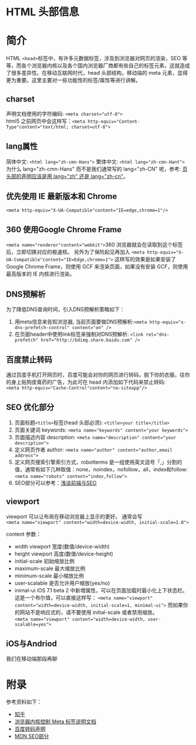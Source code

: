 HTML 头部信息  
===  
# 简介  
HTML `<head>`标签中，有许多元数据标签，涉及到浏览器对网页的渲染，SEO 等等，而各个浏览器内核以及各个国内浏览器厂商都有些自己的标签元素，这就造成了很多差异性。在移动互联网时代，head 头部结构，移动端的 meta 元素，显得更为重要。这里主要对一些功能性的标签/属性等进行讲解。    

## charset  
声明文档使用的字符编码: `<meta charset="utf-8">`  
html5 之前网页中会这样写：`<meta http-equiv="Content-Type"content="text/html; charset=utf-8">`  

## lang属性  
简体中文: `<html lang="zh-cmn-Hans">` 
繁体中文: `<html lang="zh-cmn-Hant">`  
为什么 lang="zh-cmn-Hans" 而不是我们通常写的 lang="zh-CN" 呢，参考: [页头部的声明应该是用 lang="zh" 还是 lang="zh-cn"](http://www.zhihu.com/question/20797118?utm_source=weibo&utm_medium=weibo_share&utm_content=share_question&utm_campaign=share_sidebar)。

## 优先使用 IE 最新版本和 Chrome  
`<meta http-equiv="X-UA-Compatible"content="IE=edge,chrome=1"/>`  

## 360 使用Google Chrome Frame  
`<meta name="renderer"content="webkit">`360 浏览器就会在读取到这个标签后，立即切换对应的极速核。 另外为了保险起见再加入
`<meta http-equiv="X-UA-Compatible"content="IE=Edge,chrome=1">`
这样写的效果是如果安装了 Google Chrome Frame，则使用 GCF 来渲染页面，如果没有安装 GCF，则使用最高版本的 IE 内核进行渲染。  

## DNS预解析  
为了降低DNS查询时间，引入DNS预解析策略如下：  
1. 用meta信息来告知浏览器, 当前页面要做DNS预解析:`<meta http-equiv="x-dns-prefetch-control" content="on" />`  
2. 在页面header中使用link标签来强制对DNS预解析: `<link rel="dns-prefetch" href="http://bdimg.share.baidu.com" />`  

## 百度禁止转码  
通过百度手机打开网页时，百度可能会对你的网页进行转码，脱下你的衣服，往你的身上贴狗皮膏药的广告，为此可在 head 内添加如下代码来禁止转码:  
`<meta http-equiv="Cache-Control"content="no-siteapp"/>` 

## SEO 优化部分  
1. 页面标题`<title>`标签(head 头部必须): `<title>your title</title>`
2. 页面关键词 keywords: `<meta name="keywords" content="your keywords">`  
3. 页面描述内容 description: `<meta name="description" content="your description">`  
4. 定义网页作者 author: `<meta name="author" content="author,email address">`  
5. 定义网页搜索引擎索引方式，robotterms 是一组使用英文逗号「,」分割的值，通常有如下几种取值：none，noindex，nofollow，all，index和follow: `<meta name="robots" content="index,follow">` 
6. SEO部分可以参考：[浅谈前端与SEO](http://uxc.360.cn/archives/984.html) 

## viewport  
viewport 可以让布局在移动浏览器上显示的更好。 通常会写  
`<meta name="viewport" content="width=device-width, initial-scale=1.0">` 

content 参数：
* width viewport 宽度(数值/device-width)
* height viewport 高度(数值/device-height)
* initial-scale 初始缩放比例
* maximum-scale 最大缩放比例
* minimum-scale 最小缩放比例
* user-scalable 是否允许用户缩放(yes/no)
* inimal-ui iOS 7.1 beta 2 中新增属性，可以在页面加载时最小化上下状态栏。这是一个布尔值，可以直接这样写：
`<meta name="viewport" content="width=device-width, initial-scale=1, minimal-ui">`
而如果你的网站不是响应式的，请不要使用 initial-scale 或者禁用缩放。  
`<meta name="viewport" content="width=device-width, user-scalable=yes">` 

## iOS与Andriod  
我们在移动端那段再聊

# 附录  
参考资料如下： 
* [知乎](http://www.zhihu.com/question/20797118?utm_source=weibo&utm_medium=weibo_share&utm_content=share_question&utm_campaign=share_sidebar) 
* [浏览器内核控制 Meta 标签说明文档](http://se.360.cn/v6/help/meta.html) 
* [百度转码声明](http://m.chinaz.com/web/2014/0113/335167.shtml)  
* [MDN SEO部分](https://developer.mozilla.org/en-US/docs/Glossary/SEO)
